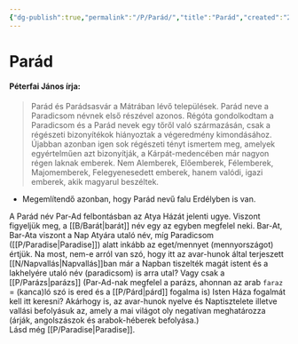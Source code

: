```yaml
---
{"dg-publish":true,"permalink":"/P/Parád/","title":"Parád","created":"2023-10-04T12:40","updated":"2024-10-25T23:44"}
---
```



# Parád

#### Péterfai János írja:

> Parád és Parádsasvár a Mátrában lévő települések. Parád neve a Paradicsom névnek első részével azonos. Régóta gondolkodtam a Paradicsom és a Parád nevek egy tőről való származásán, csak a régészeti bizonyítékok hiányoztak a végeredmény kimondásához. Újabban azonban igen sok régészeti tényt ismertem meg, amelyek egyértelműen azt bizonyítják, a Kárpát-medencében már nagyon régen laknak emberek. Nem Alemberek, Előemberek, Félemberek, Majomemberek, Felegyenesedett emberek, hanem valódi, igazi emberek, akik magyarul beszéltek.  
- Megemlítendő azonban, hogy Parád nevű falu Erdélyben is van.

A Parád név Par-Ad felbontásban az Atya Házát jelenti ugye. Viszont figyeljük meg, a [[B/Barát\|barát]] név egy az egyben megfelel neki. Bar-At, Bar-Ata viszont a Nap Atyára utaló név, míg Paradicsom ([[P/Paradise\|Paradise]]) alatt inkább az eget/mennyet (mennyországot) értjük. Na most, nem-e arról van szó, hogy itt az avar-hunok által terjeszett [[N/Napvallás\|Napvallás]]ban már a Napban tiszelték magát istent és a lakhelyére utaló név (paradicsom) is arra utal? Vagy csak a [[P/Parázs\|parázs]] (Par-Ad-nak megfelel a parázs, ahonnan az arab `faraz` = (kanca)ló szó is ered és a [[P/Párd\|párd]] fogalma is) Isten Háza fogalmát kell itt keresni? Akárhogy is, az avar-hunok nyelve és Naptisztelete illetve vallási befolyásuk az, amely a mai világot oly negatívan meghatározza (árják, angolszászok és arabok-héberek befolyása.)  
Lásd még [[P/Paradise\|Paradise]].  